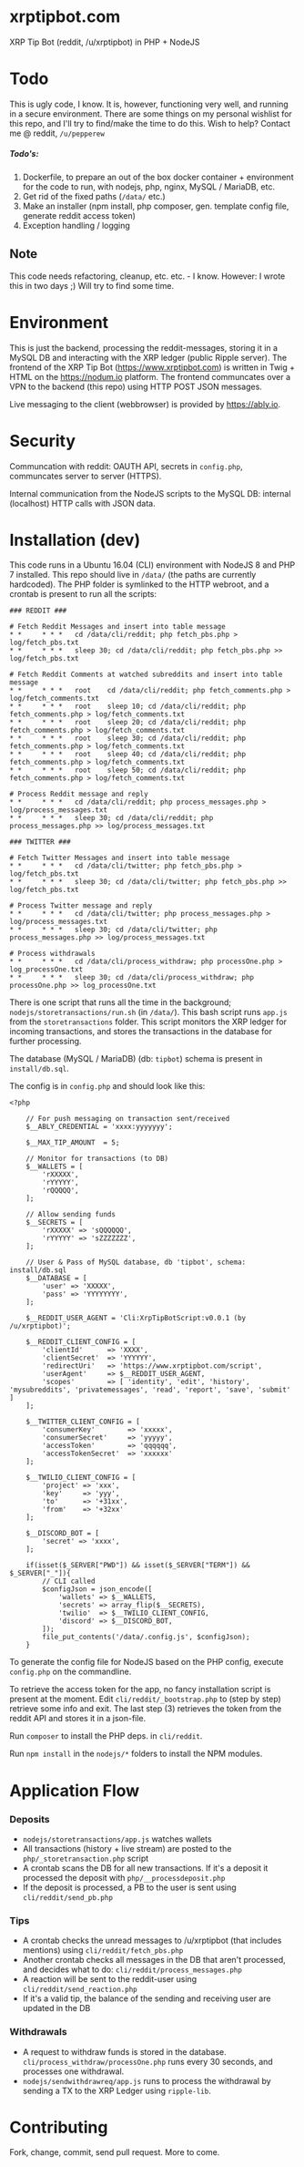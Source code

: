 # xrptipbot.com

XRP Tip Bot (reddit, /u/xrptipbot) in PHP + NodeJS

# Todo

This is ugly code, I know. It is, however, functioning very well, and running in a secure environment. There are some things on my personal wishlist for this repo, and I'll try to find/make the time to do this. Wish to help? Contact me @ reddit, `/u/pepperew`

##### Todo's:

1. Dockerfile, to prepare an out of the box docker container + environment for the code to run, with nodejs, php, nginx, MySQL / MariaDB, etc.
2. Get rid of the fixed paths (`/data/` etc.)
3. Make an installer (npm install, php composer, gen. template config file, generate reddit access token)
4. Exception handling / logging

## Note

This code needs refactoring, cleanup, etc. etc. - I know. However: I wrote this in two days ;) Will try to find some time.

# Environment

This is just the backend, processing the reddit-messages, storing it in a MySQL DB and interacting with the XRP ledger (public Ripple server).
The frontend of the XRP Tip Bot (https://www.xrptipbot.com) is written in Twig + HTML on the https://nodum.io platform. The frontend communcates
over a VPN to the backend (this repo) using HTTP POST JSON messages.

Live messaging to the client (webbrowser) is provided by https://ably.io.

# Security

Communcation with reddit: OAUTH API, secrets in `config.php`, communcates server to server (HTTPS).

Internal communication from the NodeJS scripts to the MySQL DB: internal (localhost) HTTP calls with JSON data.


# Installation (dev)

This code runs in a Ubuntu 16.04 (CLI) environment with NodeJS 8 and PHP 7 installed.
This repo should live in `/data/` (the paths are currently hardcoded). The PHP folder
is symlinked to the HTTP webroot, and a crontab is present to run all the scripts:

```
### REDDIT ###

# Fetch Reddit Messages and insert into table message
* *     * * *   cd /data/cli/reddit; php fetch_pbs.php > log/fetch_pbs.txt
* *     * * *   sleep 30; cd /data/cli/reddit; php fetch_pbs.php >> log/fetch_pbs.txt

# Fetch Reddit Comments at watched subreddits and insert into table message
* *     * * *   root    cd /data/cli/reddit; php fetch_comments.php > log/fetch_comments.txt
* *     * * *   root    sleep 10; cd /data/cli/reddit; php fetch_comments.php > log/fetch_comments.txt
* *     * * *   root    sleep 20; cd /data/cli/reddit; php fetch_comments.php > log/fetch_comments.txt
* *     * * *   root    sleep 30; cd /data/cli/reddit; php fetch_comments.php > log/fetch_comments.txt
* *     * * *   root    sleep 40; cd /data/cli/reddit; php fetch_comments.php > log/fetch_comments.txt
* *     * * *   root    sleep 50; cd /data/cli/reddit; php fetch_comments.php > log/fetch_comments.txt

# Process Reddit message and reply
* *     * * *   cd /data/cli/reddit; php process_messages.php > log/process_messages.txt
* *     * * *   sleep 30; cd /data/cli/reddit; php process_messages.php >> log/process_messages.txt

### TWITTER ###

# Fetch Twitter Messages and insert into table message
* *     * * *   cd /data/cli/twitter; php fetch_pbs.php > log/fetch_pbs.txt
* *     * * *   sleep 30; cd /data/cli/twitter; php fetch_pbs.php >> log/fetch_pbs.txt

# Process Twitter message and reply
* *     * * *   cd /data/cli/twitter; php process_messages.php > log/process_messages.txt
* *     * * *   sleep 30; cd /data/cli/twitter; php process_messages.php >> log/process_messages.txt

# Process withdrawals
* *     * * *   cd /data/cli/process_withdraw; php processOne.php > log_processOne.txt
* *     * * *   sleep 30; cd /data/cli/process_withdraw; php processOne.php >> log_processOne.txt
```

There is one script that runs all the time in the background; `nodejs/storetransactions/run.sh` (in `/data/`). This
bash script runs `app.js` from the `storetransactions` folder. This script monitors the XRP
ledger for incoming transactions, and stores the transactions in the database for further processing.

The database (MySQL / MariaDB) (db: `tipbot`) schema is present in `install/db.sql`.

The config is in `config.php` and should look like this:

```
<?php

    // For push messaging on transaction sent/received
    $__ABLY_CREDENTIAL = 'xxxx:yyyyyyy';

    $__MAX_TIP_AMOUNT  = 5;

    // Monitor for transactions (to DB)
    $__WALLETS = [
        'rXXXXX',
        'rYYYYY',
        'rQQQQQ',
    ];

    // Allow sending funds
    $__SECRETS = [
        'rXXXXX' => 'sQQQQQQ',
        'rYYYYY' => 'sZZZZZZZ',
    ];

    // User & Pass of MySQL database, db 'tipbot', schema: install/db.sql
    $__DATABASE = [
        'user' => 'XXXXX',
        'pass' => 'YYYYYYYY',
    ];

    $__REDDIT_USER_AGENT = 'Cli:XrpTipBotScript:v0.0.1 (by /u/xrptipbot)';

    $__REDDIT_CLIENT_CONFIG = [
        'clientId'      => 'XXXX',
        'clientSecret'  => 'YYYYYY',
        'redirectUri'   => 'https://www.xrptipbot.com/script',
        'userAgent'     => $__REDDIT_USER_AGENT,
        'scopes'        => [ 'identity', 'edit', 'history', 'mysubreddits', 'privatemessages', 'read', 'report', 'save', 'submit' ]
    ];

    $__TWITTER_CLIENT_CONFIG = [
        'consumerKey'        => 'xxxxx',
        'consumerSecret'     => 'yyyyy',
        'accessToken'        => 'qqqqqq',
        'accessTokenSecret'  => 'xxxxxx'
    ];

    $__TWILIO_CLIENT_CONFIG = [
        'project' => 'xxx',
        'key'     => 'yyy',
        'to'      => '+31xx',
        'from'    => '+32xx'
    ];
    
    $__DISCORD_BOT = [
        'secret' => 'xxxx',
    ];

    if(isset($_SERVER["PWD"]) && isset($_SERVER["TERM"]) && $_SERVER["_"]){
        // CLI called
        $configJson = json_encode([
            'wallets' => $__WALLETS,
            'secrets' => array_flip($__SECRETS),
            'twilio'  => $__TWILIO_CLIENT_CONFIG,
            'discord' => $__DISCORD_BOT,
        ]);
        file_put_contents('/data/.config.js', $configJson);
    }
```

To generate the config file for NodeJS based on the PHP config, execute `config.php` on the commandline.

To retrieve the access token for the app, no fancy installation script is present at the moment. Edit
`cli/reddit/_bootstrap.php` to (step by step) retrieve some info and exit. The last step (3) retrieves
the token from the reddit API and stores it in a json-file.

Run `composer` to install the PHP deps. in `cli/reddit`.

Run `npm install` in the `nodejs/*` folders to install the NPM modules.

# Application Flow

### Deposits

- `nodejs/storetransactions/app.js` watches wallets
- All transactions (history + live stream) are posted to the `php/_storetransaction.php` script
- A crontab scans the DB for all new transactions. If it's a deposit it processed the deposit with `php/__processdeposit.php`
- If the deposit is processed, a PB to the user is sent using `cli/reddit/send_pb.php`

### Tips

- A crontab checks the unread messages to /u/xrptipbot (that includes mentions) using `cli/reddit/fetch_pbs.php`
- Another crontab checks all messages in the DB that aren't processed, and decides what to do: `cli/reddit/process_messages.php`
- A reaction will be sent to the reddit-user using `cli/reddit/send_reaction.php`
- If it's a valid tip, the balance of the sending and receiving user are updated in the DB

### Withdrawals

- A request to withdraw funds is stored in the database. `cli/process_withdraw/processOne.php` runs every 30 seconds, and processes one withdrawal.
- `nodejs/sendwithdrawreq/app.js` runs to process the withdrawal by sending a TX to the XRP Ledger using `ripple-lib`.

# Contributing

Fork, change, commit, send pull request. More to come.

